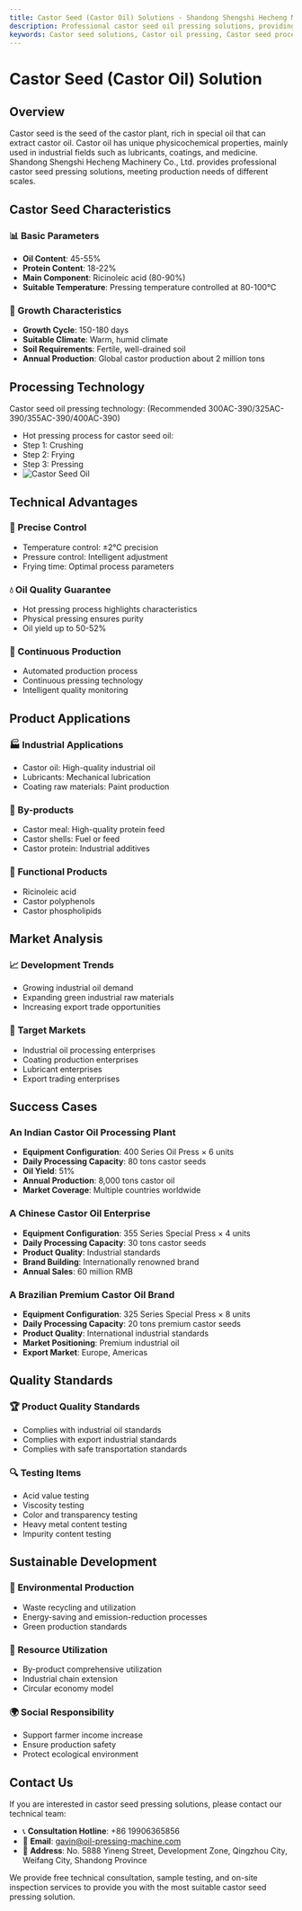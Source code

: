 ```yaml
---
title: Castor Seed (Castor Oil) Solutions - Shandong Shengshi Hecheng Machinery Co., Ltd.
description: Professional castor seed oil pressing solutions, providing castor oil processing equipment and technical services, oil content 45-55%, using hot pressing process to highlight industrial characteristics, meeting different needs from small workshops to large factories.
keywords: Castor seed solutions, Castor oil pressing, Castor seed processing equipment, Castor oil production line, Castor seed hot pressing process, Castor oil press, Castor oil extraction, Castor oilseed processing, Castor oil pressing equipment, Castor oil production equipment, Castor oil processing plant
---
```


# Castor Seed (Castor Oil) Solution

## Overview

Castor seed is the seed of the castor plant, rich in special oil that can extract castor oil. Castor oil has unique physicochemical properties, mainly used in industrial fields such as lubricants, coatings, and medicine. Shandong Shengshi Hecheng Machinery Co., Ltd. provides professional castor seed pressing solutions, meeting production needs of different scales.

## Castor Seed Characteristics

### 📊 Basic Parameters
- **Oil Content**: 45-55%
- **Protein Content**: 18-22%
- **Main Component**: Ricinoleic acid (80-90%)
- **Suitable Temperature**: Pressing temperature controlled at 80-100℃

### 🌱 Growth Characteristics
- **Growth Cycle**: 150-180 days
- **Suitable Climate**: Warm, humid climate
- **Soil Requirements**: Fertile, well-drained soil
- **Annual Production**: Global castor production about 2 million tons

## Processing Technology
Castor seed oil pressing technology: (Recommended 300AC-390/325AC-390/355AC-390/400AC-390)
 + Hot pressing process for castor seed oil:
 + Step 1: Crushing
 + Step 2: Frying
 + Step 3: Pressing
 + ![Castor Seed Oil](/images/蓖麻子热榨工艺_Hot%20pressing%20process%20of%20castor%20seeds_png.png)

## Technical Advantages

### 🎯 Precise Control
- Temperature control: ±2℃ precision
- Pressure control: Intelligent adjustment
- Frying time: Optimal process parameters

### 💧 Oil Quality Guarantee
- Hot pressing process highlights characteristics
- Physical pressing ensures purity
- Oil yield up to 50-52%

### 🔄 Continuous Production
- Automated production process
- Continuous pressing technology
- Intelligent quality monitoring

## Product Applications

### 🏭 Industrial Applications
- Castor oil: High-quality industrial oil
- Lubricants: Mechanical lubrication
- Coating raw materials: Paint production

### 🥛 By-products
- Castor meal: High-quality protein feed
- Castor shells: Fuel or feed
- Castor protein: Industrial additives

### 💊 Functional Products
- Ricinoleic acid
- Castor polyphenols
- Castor phospholipids

## Market Analysis

### 📈 Development Trends
- Growing industrial oil demand
- Expanding green industrial raw materials
- Increasing export trade opportunities

### 🎯 Target Markets
- Industrial oil processing enterprises
- Coating production enterprises
- Lubricant enterprises
- Export trading enterprises

## Success Cases

### An Indian Castor Oil Processing Plant
- **Equipment Configuration**: 400 Series Oil Press × 6 units
- **Daily Processing Capacity**: 80 tons castor seeds
- **Oil Yield**: 51%
- **Annual Production**: 8,000 tons castor oil
- **Market Coverage**: Multiple countries worldwide

### A Chinese Castor Oil Enterprise
- **Equipment Configuration**: 355 Series Special Press × 4 units
- **Daily Processing Capacity**: 30 tons castor seeds
- **Product Quality**: Industrial standards
- **Brand Building**: Internationally renowned brand
- **Annual Sales**: 60 million RMB

### A Brazilian Premium Castor Oil Brand
- **Equipment Configuration**: 325 Series Special Press × 8 units
- **Daily Processing Capacity**: 20 tons premium castor seeds
- **Product Quality**: International industrial standards
- **Market Positioning**: Premium industrial oil
- **Export Market**: Europe, Americas

## Quality Standards

### 🏆 Product Quality Standards
- Complies with industrial oil standards
- Complies with export industrial standards
- Complies with safe transportation standards

### 🔍 Testing Items
- Acid value testing
- Viscosity testing
- Color and transparency testing
- Heavy metal content testing
- Impurity content testing

## Sustainable Development

### 🌱 Environmental Production
- Waste recycling and utilization
- Energy-saving and emission-reduction processes
- Green production standards

### 🔄 Resource Utilization
- By-product comprehensive utilization
- Industrial chain extension
- Circular economy model

### 🌍 Social Responsibility
- Support farmer income increase
- Ensure production safety
- Protect ecological environment

## Contact Us

If you are interested in castor seed pressing solutions, please contact our technical team:

- 📞 **Consultation Hotline**: +86 19906365856
- 📧 **Email**: gavin@oil-pressing-machine.com
- 📍 **Address**: No. 5888 Yineng Street, Development Zone, Qingzhou City, Weifang City, Shandong Province

We provide free technical consultation, sample testing, and on-site inspection services to provide you with the most suitable castor seed pressing solution.